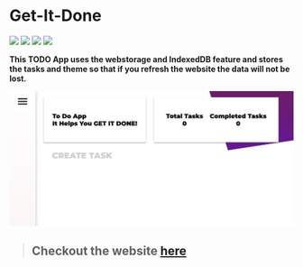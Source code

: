 # Get-It-Done
<img src="https://img.shields.io/badge/HTML5-E34F26?style=for-the-badge&logo=html5&logoColor=white"> <img src="https://img.shields.io/badge/Sass-CC6699?style=for-the-badge&logo=sass&logoColor=white">
<img src="https://img.shields.io/badge/CSS3-1572B6?style=for-the-badge&logo=css3&logoColor=white">
<img src="https://img.shields.io/badge/JavaScript-F7DF1E?style=for-the-badge&logo=javascript&logoColor=black">

 __This TODO App uses the  webstorage and IndexedDB feature and stores the tasks and theme so that if you refresh the website the data will not be lost.__



<img src="images\getitdone.jpg">



> ## Checkout the website [here](https://getitdoneapp.netlify.app)

